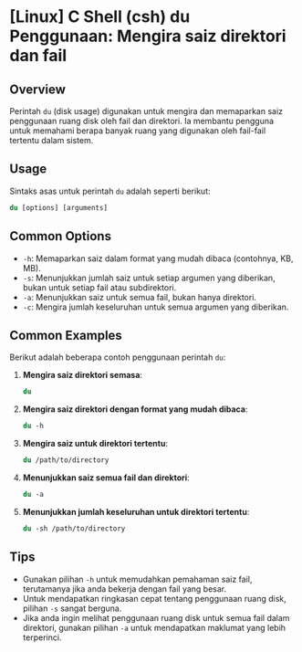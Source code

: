 # [Linux] C Shell (csh) du Penggunaan: Mengira saiz direktori dan fail

## Overview
Perintah `du` (disk usage) digunakan untuk mengira dan memaparkan saiz penggunaan ruang disk oleh fail dan direktori. Ia membantu pengguna untuk memahami berapa banyak ruang yang digunakan oleh fail-fail tertentu dalam sistem.

## Usage
Sintaks asas untuk perintah `du` adalah seperti berikut:

```csh
du [options] [arguments]
```

## Common Options
- `-h`: Memaparkan saiz dalam format yang mudah dibaca (contohnya, KB, MB).
- `-s`: Menunjukkan jumlah saiz untuk setiap argumen yang diberikan, bukan untuk setiap fail atau subdirektori.
- `-a`: Menunjukkan saiz untuk semua fail, bukan hanya direktori.
- `-c`: Mengira jumlah keseluruhan untuk semua argumen yang diberikan.

## Common Examples
Berikut adalah beberapa contoh penggunaan perintah `du`:

1. **Mengira saiz direktori semasa**:
   ```csh
   du
   ```

2. **Mengira saiz direktori dengan format yang mudah dibaca**:
   ```csh
   du -h
   ```

3. **Mengira saiz untuk direktori tertentu**:
   ```csh
   du /path/to/directory
   ```

4. **Menunjukkan saiz semua fail dan direktori**:
   ```csh
   du -a
   ```

5. **Menunjukkan jumlah keseluruhan untuk direktori tertentu**:
   ```csh
   du -sh /path/to/directory
   ```

## Tips
- Gunakan pilihan `-h` untuk memudahkan pemahaman saiz fail, terutamanya jika anda bekerja dengan fail yang besar.
- Untuk mendapatkan ringkasan cepat tentang penggunaan ruang disk, pilihan `-s` sangat berguna.
- Jika anda ingin melihat penggunaan ruang disk untuk semua fail dalam direktori, gunakan pilihan `-a` untuk mendapatkan maklumat yang lebih terperinci.